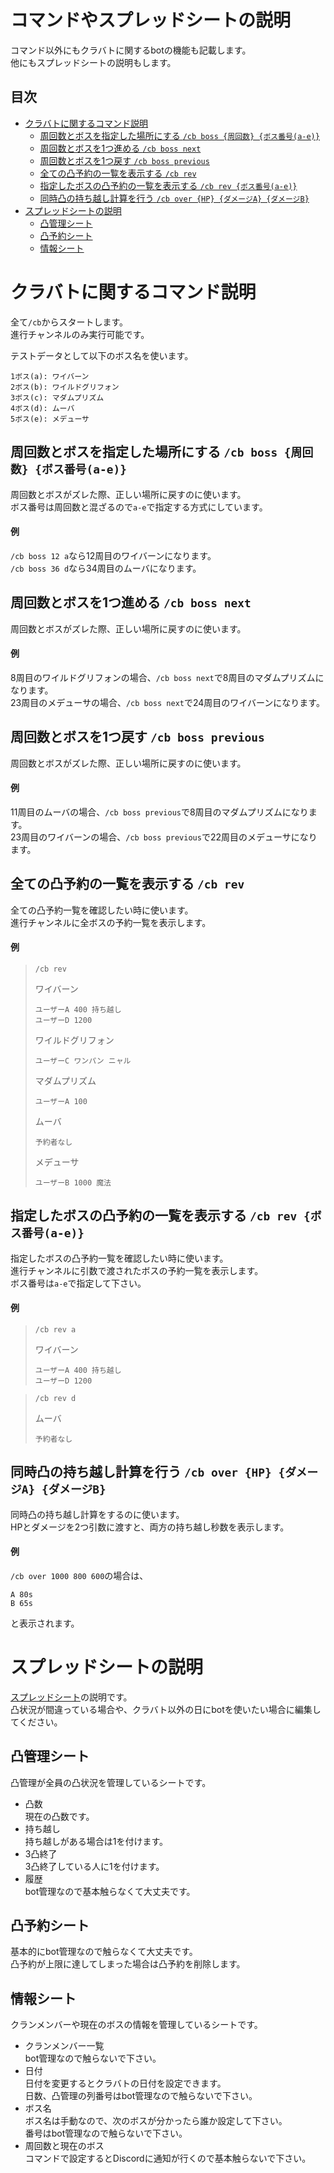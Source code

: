 # コマンドやスプレッドシートの説明

コマンド以外にもクラバトに関するbotの機能も記載します。  
他にもスプレッドシートの説明もします。  


## 目次
 - [クラバトに関するコマンド説明](#クラバトに関するコマンド説明)
   - [周回数とボスを指定した場所にする `/cb boss {周回数} {ボス番号(a-e)}`](#周回数とボスを指定した場所にする-cb-boss-周回数-ボス番号a-e)
   - [周回数とボスを1つ進める `/cb boss next`](#周回数とボスを1つ進める-cb-boss-next)
   - [周回数とボスを1つ戻す `/cb boss previous`](#周回数とボスを1つ戻す-cb-boss-previous)
   - [全ての凸予約の一覧を表示する `/cb rev`](#全ての凸予約の一覧を表示する-cb-rev)
   - [指定したボスの凸予約の一覧を表示する `/cb rev {ボス番号(a-e)}`](#指定したボスの凸予約の一覧を表示する-cb-rev-ボス番号a-e)
   - [同時凸の持ち越し計算を行う `/cb over {HP} {ダメージA} {ダメージB}`](#同時凸の持ち越し計算を行う-cb-over-hp-ダメージa-ダメージb)
 - [スプレッドシートの説明](#スプレッドシートの説明)
   - [凸管理シート](#凸管理シート)
   - [凸予約シート](#凸予約シート)
   - [情報シート](#情報シート)


# クラバトに関するコマンド説明

全て`/cb`からスタートします。  
進行チャンネルのみ実行可能です。  

テストデータとして以下のボス名を使います。  

```
1ボス(a): ワイバーン
2ボス(b): ワイルドグリフォン
3ボス(c): マダムプリズム
4ボス(d): ムーバ
5ボス(e): メデューサ
```


## 周回数とボスを指定した場所にする `/cb boss {周回数} {ボス番号(a-e)}`

周回数とボスがズレた際、正しい場所に戻すのに使います。  
ボス番号は周回数と混ざるので`a-e`で指定する方式にしています。  

#### 例

`/cb boss 12 a`なら12周目のワイバーンになります。  
`/cb boss 36 d`なら34周目のムーバになります。  


## 周回数とボスを1つ進める `/cb boss next`

周回数とボスがズレた際、正しい場所に戻すのに使います。  

#### 例

8周目のワイルドグリフォンの場合、`/cb boss next`で8周目のマダムプリズムになります。  
23周目のメデューサの場合、`/cb boss next`で24周目のワイバーンになります。  


## 周回数とボスを1つ戻す `/cb boss previous`

周回数とボスがズレた際、正しい場所に戻すのに使います。  

#### 例

11周目のムーバの場合、`/cb boss previous`で8周目のマダムプリズムになります。  
23周目のワイバーンの場合、`/cb boss previous`で22周目のメデューサになります。  


## 全ての凸予約の一覧を表示する `/cb rev`

全ての凸予約一覧を確認したい時に使います。  
進行チャンネルに全ボスの予約一覧を表示します。  

#### 例

> `/cb rev`  
>
> ワイバーン  
> ```
> ユーザーA 400 持ち越し
> ユーザーD 1200
> ```
>
> ワイルドグリフォン  
> ```
> ユーザーC ワンパン ニャル
> ```
>
> マダムプリズム  
> ```
> ユーザーA 100
> ```
>
> ムーバ  
> ```
> 予約者なし
> ```
>
> メデューサ  
> ```
> ユーザーB 1000 魔法
> ```


## 指定したボスの凸予約の一覧を表示する `/cb rev {ボス番号(a-e)}`

指定したボスの凸予約一覧を確認したい時に使います。  
進行チャンネルに引数で渡されたボスの予約一覧を表示します。  
ボス番号は`a-e`で指定して下さい。  

#### 例

> `/cb rev a`  
>
> ワイバーン  
> ```
> ユーザーA 400 持ち越し
> ユーザーD 1200
> ```

> `/cb rev d`
>
> ムーバ  
> ```
> 予約者なし
> ```


## 同時凸の持ち越し計算を行う `/cb over {HP} {ダメージA} {ダメージB}`

同時凸の持ち越し計算をするのに使います。  
HPとダメージを2つ引数に渡すと、両方の持ち越し秒数を表示します。  

#### 例

`/cb over 1000 800 600`の場合は、  
```
A 80s
B 65s
```
と表示されます。  


# スプレッドシートの説明

[スプレッドシート](https://docs.google.com/spreadsheets/d/11uWCeVC5kWKYAWVJrHRoYz502Wue6qHyDtbNM4UULso/edit#gid=0)の説明です。  
凸状況が間違っている場合や、クラバト以外の日にbotを使いたい場合に編集してください。  


## 凸管理シート

凸管理が全員の凸状況を管理しているシートです。  

- 凸数  
  現在の凸数です。    
- 持ち越し  
  持ち越しがある場合は1を付けます。  
- 3凸終了  
  3凸終了している人に1を付けます。  
- 履歴  
  bot管理なので基本触らなくて大丈夫です。  


## 凸予約シート

基本的にbot管理なので触らなくて大丈夫です。  
凸予約が上限に達してしまった場合は凸予約を削除します。  


## 情報シート

クランメンバーや現在のボスの情報を管理しているシートです。  

- クランメンバー一覧  
  bot管理なので触らないで下さい。  
- 日付  
  日付を変更するとクラバトの日付を設定できます。  
  日数、凸管理の列番号はbot管理なので触らないで下さい。  
- ボス名  
  ボス名は手動なので、次のボスが分かったら誰か設定して下さい。  
  番号はbot管理なので触らないで下さい。  
- 周回数と現在のボス  
  コマンドで設定するとDiscordに通知が行くので基本触らないで下さい。  
